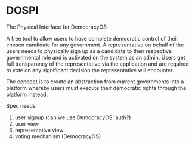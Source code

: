 # DOSPI
The Physical Interface for DemocracyOS

A free tool to allow users to have complete democratic control of their chosen candidate for any government. 
A representative on behalf of the users needs to physically sign up as a candidate to their respective governmental role and is activated on the system as an admin.
Users get full transparancy of the representative via the application and are required to vote on any significant decision the representative will encounter.

The concept is to create an abstraction from current governments into a platform whereby users must execute their democratic rights through the platform instead.

Spec needs:

1. user signup (can we use DemocracyOS' auth?)
2. user view
3. representative view
4. voting mechanism (DemocracyOS)
